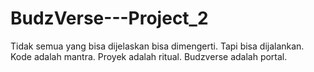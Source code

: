 # BudzVerse---Project_2
Tidak semua yang bisa dijelaskan bisa dimengerti. Tapi bisa dijalankan. Kode adalah mantra. Proyek adalah ritual. Budzverse adalah portal.
